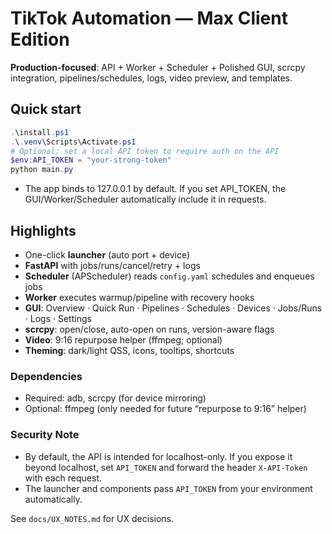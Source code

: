 # TikTok Automation — Max Client Edition

**Production-focused**: API + Worker + Scheduler + Polished GUI, scrcpy integration, pipelines/schedules, logs, video preview, and templates.

## Quick start
```powershell
.\install.ps1
.\.venv\Scripts\Activate.ps1
# Optional: set a local API token to require auth on the API
$env:API_TOKEN = "your-strong-token"
python main.py
```

- The app binds to 127.0.0.1 by default. If you set API_TOKEN, the GUI/Worker/Scheduler automatically include it in requests.

## Highlights
- One-click **launcher** (auto port + device)
- **FastAPI** with jobs/runs/cancel/retry + logs
- **Scheduler** (APScheduler) reads `config.yaml` schedules and enqueues jobs
- **Worker** executes warmup/pipeline with recovery hooks
- **GUI**: Overview · Quick Run · Pipelines · Schedules · Devices · Jobs/Runs · Logs · Settings
- **scrcpy**: open/close, auto-open on runs, version-aware flags
- **Video**: 9:16 repurpose helper (ffmpeg; optional)
- **Theming**: dark/light QSS, icons, tooltips, shortcuts

### Dependencies
- Required: adb, scrcpy (for device mirroring)
- Optional: ffmpeg (only needed for future “repurpose to 9:16” helper)

### Security Note
- By default, the API is intended for localhost-only. If you expose it beyond localhost, set `API_TOKEN` and forward the header `X-API-Token` with each request.
- The launcher and components pass `API_TOKEN` from your environment automatically.

See `docs/UX_NOTES.md` for UX decisions.
